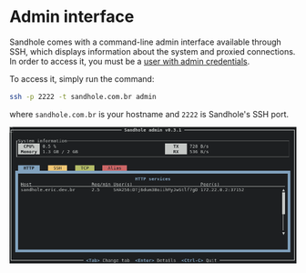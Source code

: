 # Admin interface

Sandhole comes with a command-line admin interface available through SSH, which displays information about the system and proxied connections. In order to access it, you must be a [user with admin credentials](./configuration.md#adding-users-and-admins).

To access it, simply run the command:

```bash
ssh -p 2222 -t sandhole.com.br admin
```

where `sandhole.com.br` is your hostname and `2222` is Sandhole's SSH port.

![A terminal screenshot showing the "Sandhole admin" interface, displaying the HTTP services currently running.](./admin_interface.png)
